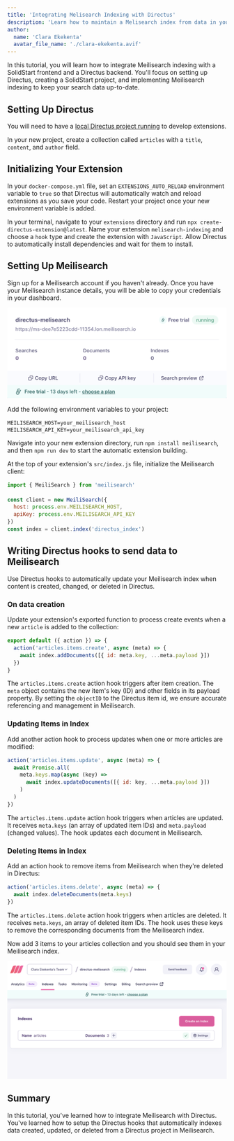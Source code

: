 ```yaml
---
title: 'Integrating Melisearch Indexing with Directus'
description: 'Learn how to maintain a Melisearch index from data in your Directus project by building a custom hook extension.'
author:
  name: 'Clara Ekekenta'
  avatar_file_name: './clara-ekekenta.avif'
---
```


In this tutorial, you will learn how to integrate Meilisearch indexing with a SolidStart frontend and a Directus backend. You'll focus on setting up Directus, creating a SolidStart project, and implementing Meilisearch indexing to keep your search data up-to-date.


## Setting Up Directus

You will need to have a [local Directus project running](https://docs.directus.io/self-hosted/quickstart) to develop extensions. 

In your new project, create a collection called `articles` with a `title`, `content`, and `author` field.

## Initializing Your Extension

In your `docker-compose.yml` file, set an `EXTENSIONS_AUTO_RELOAD` environment variable to `true` so that Directus will automatically watch and reload extensions as you save your code. Restart your project once your new environment variable is added.

In your terminal, navigate to your `extensions` directory and run `npx create-directus-extension@latest`. Name your extension `melisearch-indexing` and choose a `hook` type and create the extension with `JavaScript`. Allow Directus to automatically install dependencies and wait for them to install.

## Setting Up Meilisearch

Sign up for a Meilisearch account if you haven't already. Once you have your Meilisearch instance details, you will be able to copy your credentials in your dashboard. 

![Melisearch dashboard](<Screenshot 2024-07-11 at 06.45.38.png>)

Add the following environment variables to your project: 

```docker-compose
MEILISEARCH_HOST=your_meilisearch_host
MEILISEARCH_API_KEY=your_meilisearch_api_key
```

Navigate into your new extension directory, run `npm install meilisearch`, and then `npm run dev` to start the automatic extension building.

At the top of your extension's `src/index.js` file, initialize the Meilisearch client:

```javascript
import { MeiliSearch } from 'meilisearch'

const client = new MeiliSearch({
  host: process.env.MEILISEARCH_HOST,
  apiKey: process.env.MEILISEARCH_API_KEY
})
const index = client.index('directus_index')
```

## Writing Directus hooks to send data to Meilisearch
Use Directus hooks to automatically update your Meilisearch index when content is created, changed, or deleted in Directus.

### On data creation
Update your extension's exported function to process create events when a new `article` is added to the collection:

```javascript
export default ({ action }) => {
  action('articles.items.create', async (meta) => {
    await index.addDocuments([{ id: meta.key, ...meta.payload }])
  })
}
```
The `articles.items.create` action hook triggers after item creation. The `meta` object contains the new item's key (ID) and other fields in its payload property. By setting the `objectID` to the Directus item id, we ensure accurate referencing and management in Meilisearch.

### Updating Items in Index

Add another action hook to process updates when one or more articles are modified:

```javascript
action('articles.items.update', async (meta) => {
  await Promise.all(
    meta.keys.map(async (key) => 
      await index.updateDocuments([{ id: key, ...meta.payload }])
    )
  )
})
```

The `articles.items.update` action hook triggers when articles are updated. It receives `meta.keys` (an array of updated item IDs) and `meta.payload` (changed values). The hook updates each document in Meilisearch.

### Deleting Items in Index

Add an action hook to remove items from Meilisearch when they're deleted in Directus:

```javascript
action('articles.items.delete', async (meta) => {
  await index.deleteDocuments(meta.keys)
})
```

The `articles.items.delete` action hook triggers when articles are deleted. It receives `meta.keys`, an array of deleted item IDs. The hook uses these keys to remove the corresponding documents from the Meilisearch index.

Now add 3 items to your articles collection and you should see them in your Meilisearch index.

![Melisearch with data from Directus](<Screenshot 2024-07-11 at 06.58.04.png>)


## Summary
In this tutorial, you've learned how to integrate Meilisearch with Directus. You've learned how to setup the Directus hooks that automatically indexes data created, updated, or deleted from a Directus project in Meilisearch.